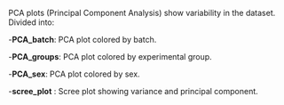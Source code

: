 PCA plots (Principal Component Analysis) show variability in the dataset. 
Divided into:


-**PCA_batch**: PCA plot colored by batch.

-**PCA_groups**: PCA plot colored by experimental group.

-**PCA_sex**: PCA plot colored by sex.

-**scree_plot** : Scree plot showing variance and principal component.
